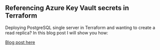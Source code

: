 ## Referencing Azure Key Vault secrets in Terraform

Deploying PostgreSQL single server in Terraform and wanting to create a read replica? In this blog post I will show you how:

[Blog post here](https://thomasthornton.cloud/2022/02/26/referencing-azure-key-vault-secrets-in-terraform/)
